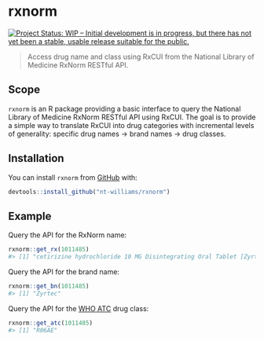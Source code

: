 
<!-- README.md is generated from README.Rmd. Please edit that file -->

# rxnorm

<!-- badges: start -->

[![Project Status: WIP – Initial development is in progress, but there
has not yet been a stable, usable release suitable for the
public.](https://www.repostatus.org/badges/latest/wip.svg)](https://www.repostatus.org/#wip)
<!-- badges: end -->

> Access drug name and class using RxCUI from the National Library of
> Medicine RxNorm RESTful API.

## Scope

`rxnorm` is an R package providing a basic interface to query the
National Library of Medicine RxNorm RESTful API using RxCUI. The goal is
to provide a simple way to translate RxCUI into drug categories with
incremental levels of generality: specific drug names → brand names →
drug classes.

## Installation

You can install `rxnorm` from [GitHub](https://github.com/) with:

``` r
devtools::install_github("nt-williams/rxnorm")
```

## Example

Query the API for the RxNorm name:

``` r
rxnorm::get_rx(1011485)
#> [1] "cetirizine hydrochloride 10 MG Disintegrating Oral Tablet [Zyrtec]"
```

Query the API for the brand name:

``` r
rxnorm::get_bn(1011485)
#> [1] "Zyrtec"
```

Query the API for the [WHO ATC](https://www.whocc.no/atc_ddd_index/)
drug class:

``` r
rxnorm::get_atc(1011485)
#> [1] "R06AE"
```
